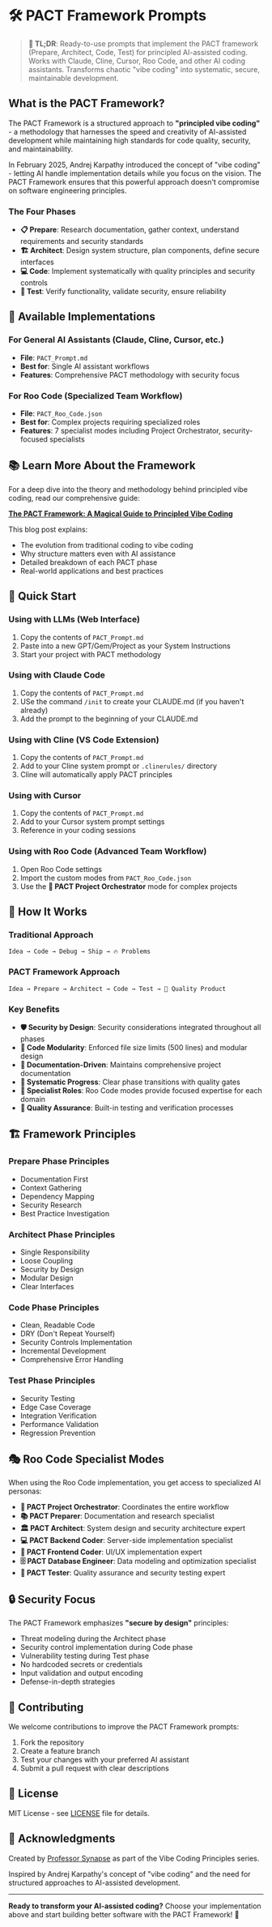 # 🛠️ PACT Framework Prompts

> **🚀 TL;DR**: Ready-to-use prompts that implement the PACT framework (Prepare, Architect, Code, Test) for principled AI-assisted coding. Works with Claude, Cline, Cursor, Roo Code, and other AI coding assistants. Transforms chaotic "vibe coding" into systematic, secure, maintainable development.

## What is the PACT Framework?

The PACT Framework is a structured approach to **"principled vibe coding"** - a methodology that harnesses the speed and creativity of AI-assisted development while maintaining high standards for code quality, security, and maintainability.

In February 2025, Andrej Karpathy introduced the concept of "vibe coding" - letting AI handle implementation details while you focus on the vision. The PACT Framework ensures that this powerful approach doesn't compromise on software engineering principles.

### The Four Phases

- **📋 Prepare**: Research documentation, gather context, understand requirements and security standards
- **🏗️ Architect**: Design system structure, plan components, define secure interfaces  
- **💻 Code**: Implement systematically with quality principles and security controls
- **🧪 Test**: Verify functionality, validate security, ensure reliability

## 🎯 Available Implementations

### For General AI Assistants (Claude, Cline, Cursor, etc.)
- **File**: `PACT_Prompt.md`
- **Best for**: Single AI assistant workflows
- **Features**: Comprehensive PACT methodology with security focus

### For Roo Code (Specialized Team Workflow)
- **File**: `PACT_Roo_Code.json`
- **Best for**: Complex projects requiring specialized roles
- **Features**: 7 specialist modes including Project Orchestrator, security-focused specialists

## 📚 Learn More About the Framework

For a deep dive into the theory and methodology behind principled vibe coding, read our comprehensive guide:

**[The PACT Framework: A Magical Guide to Principled Vibe Coding](https://blog.synapticlabs.ai/pact-framework-vibe-coding-guide)**

This blog post explains:
- The evolution from traditional coding to vibe coding
- Why structure matters even with AI assistance
- Detailed breakdown of each PACT phase
- Real-world applications and best practices

## 🚀 Quick Start

### Using with LLMs (Web Interface)
1. Copy the contents of `PACT_Prompt.md`
2. Paste into a new GPT/Gem/Project as your System Instructions
3. Start your project with PACT methodology

### Using with Claude Code
1. Copy the contents of `PACT_Prompt.md`
2. USe the command `/init` to create your CLAUDE.md (if you haven't already)
3. Add the prompt to the beginning of your CLAUDE.md

### Using with Cline (VS Code Extension)
1. Copy the contents of `PACT_Prompt.md`
2. Add to your Cline system prompt or `.clinerules/` directory
3. Cline will automatically apply PACT principles

### Using with Cursor
1. Copy the contents of `PACT_Prompt.md`
2. Add to your Cursor system prompt settings
3. Reference in your coding sessions

### Using with Roo Code (Advanced Team Workflow)
1. Open Roo Code settings
2. Import the custom modes from `PACT_Roo_Code.json`
3. Use the **🎯 PACT Project Orchestrator** mode for complex projects

## 🔧 How It Works

### Traditional Approach
```
Idea → Code → Debug → Ship → 🔥 Problems
```

### PACT Framework Approach
```
Idea → Prepare → Architect → Code → Test → 🚀 Quality Product
```

### Key Benefits

- **🛡️ Security by Design**: Security considerations integrated throughout all phases
- **📏 Code Modularity**: Enforced file size limits (500 lines) and modular design
- **📖 Documentation-Driven**: Maintains comprehensive project documentation
- **🔄 Systematic Progress**: Clear phase transitions with quality gates
- **🎯 Specialist Roles**: Roo Code modes provide focused expertise for each domain
- **🧪 Quality Assurance**: Built-in testing and verification processes

## 🏗️ Framework Principles

### Prepare Phase Principles
- Documentation First
- Context Gathering  
- Dependency Mapping
- Security Research
- Best Practice Investigation

### Architect Phase Principles
- Single Responsibility
- Loose Coupling
- Security by Design
- Modular Design
- Clear Interfaces

### Code Phase Principles
- Clean, Readable Code
- DRY (Don't Repeat Yourself)
- Security Controls Implementation
- Incremental Development
- Comprehensive Error Handling

### Test Phase Principles
- Security Testing
- Edge Case Coverage
- Integration Verification
- Performance Validation
- Regression Prevention

## 🎭 Roo Code Specialist Modes

When using the Roo Code implementation, you get access to specialized AI personas:

- **🎯 PACT Project Orchestrator**: Coordinates the entire workflow
- **📚 PACT Preparer**: Documentation and research specialist
- **🏛️ PACT Architect**: System design and security architecture expert
- **💻 PACT Backend Coder**: Server-side implementation specialist
- **🎨 PACT Frontend Coder**: UI/UX implementation expert
- **🗄️ PACT Database Engineer**: Data modeling and optimization specialist
- **🧪 PACT Tester**: Quality assurance and security testing expert

## 🔒 Security Focus

The PACT Framework emphasizes **"secure by design"** principles:

- Threat modeling during the Architect phase
- Security control implementation during Code phase
- Vulnerability testing during Test phase
- No hardcoded secrets or credentials
- Input validation and output encoding
- Defense-in-depth strategies

## 🤝 Contributing

We welcome contributions to improve the PACT Framework prompts:

1. Fork the repository
2. Create a feature branch
3. Test your changes with your preferred AI assistant
4. Submit a pull request with clear descriptions

## 📄 License

MIT License - see [LICENSE](LICENSE) file for details.

## 🙏 Acknowledgments

Created by [Professor Synapse](https://synapticlabs.ai) as part of the Vibe Coding Principles series.

Inspired by Andrej Karpathy's concept of "vibe coding" and the need for structured approaches to AI-assisted development.

---

**Ready to transform your AI-assisted coding?** Choose your implementation above and start building better software with the PACT Framework! 🚀
